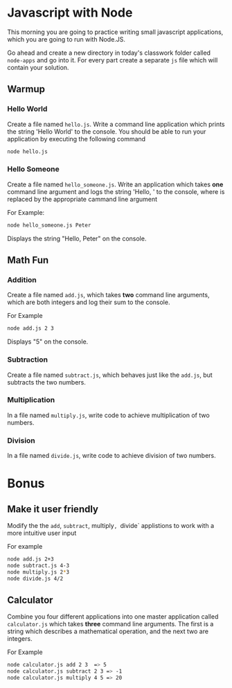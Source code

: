 # Javascript with Node

This morning you are going to practice writing small javascript applications, which you are going to run with Node.JS. 

Go ahead and create a new directory in today's classwork folder called `node-apps` and go into it. For every part create a separate `js` file which will contain your solution.

## Warmup

### Hello World
Create a file named `hello.js`. Write a command line application which prints the string 'Hello World' to the console. You should be able to run your application by executing the following command
  ```sh
  node hello.js
  ```

### Hello Someone
Create a file named `hello_someone.js`. Write an application which takes **one** command line argument and logs the string 'Hello, <argument>' to the console, where <argument> is replaced by the appropriate cammand line argument

For Example:
  ```sh
  node hello_someone.js Peter 
  ```
Displays the string "Hello, Peter" on the console. 

## Math Fun

### Addition
Create a file named `add.js`, which takes **two** command line arguments, which are both integers and log their sum to the console. 

For Example
  ```sh
  node add.js 2 3
  ```
Displays "5" on the console.

### Subtraction
Create a file named `subtract.js`, which behaves just like the `add.js`, but subtracts the two numbers.

### Multiplication
In a file named `multiply.js`, write code to achieve multiplication of two numbers.

### Division
In a file named `divide.js`, write code to achieve division of two numbers. 

# Bonus

## Make it user friendly
Modify the the `add`, `subtract`, multiply`, `divide` applistions to work with a more intuitive user input

For example
  ```sh
  node add.js 2+3
  node subtract.js 4-3
  node multiply.js 2*3
  node divide.js 4/2
  ```

## Calculator
Combine you four different applications into one master application called `calculator.js` which takes **three** command line arguments. The first is a string which describes a mathematical operation, and the next two are integers.

For Example
  ```sh
  node calculator.js add 2 3  => 5
  node calculator.js subtract 2 3 => -1
  node calculator.js multiply 4 5 => 20
  ```




